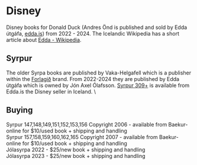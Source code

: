 # Disney
Disney books for Donald Duck (Andres Önd is published and sold by Edda útgáfa, [edda.is](https://edda.is)) from 2022 - 2024. The Icelandic Wikipedia has a short article about [Edda - Wikipedia](https://is.wikipedia.org/wiki/Edda_%C3%BAtg%C3%A1fa).

## Syrpur
The older Syrpa books are published by Vaka-Helgafell which is a publisher within the [Forlagið](forlagid.is) brand. From 2022-2024 they are published by Edda útgáfa which is owned by Jón Axel Ólafsson.
[Syrpur 309+](https://www.edda.is/Voruflokkur/?categoryid=a60ec41d-3589-42bc-9430-9c6406e2a789) is available from Edda.is the Disney seller in Iceland. \

## Buying
Syrpur 147,148,149,151,152,153,156 Copyright 2006 - available from Baekur-online for $10/used book + shipping and handling \
Syrpur 157,158,159,160,162,165 Copyright 2007 - available from Baekur-online for $10/used book + shipping and handling \
Jólasyrpa 2022 - $25/new book + shipping and handling \
Jólasyrpa 2023 - $25/new book + shipping and handling
